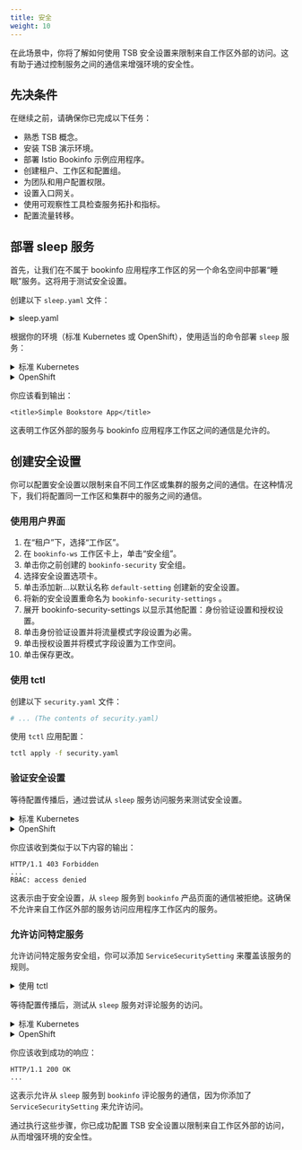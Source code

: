 ```yaml
---
title: 安全
weight: 10
---
```


在此场景中，你将了解如何使用 TSB 安全设置来限制来自工作区外部的访问。这有助于通过控制服务之间的通信来增强环境的安全性。

## 先决条件

在继续之前，请确保你已完成以下任务：

- 熟悉 TSB 概念。
- 安装 TSB 演示环境。
- 部署 Istio Bookinfo 示例应用程序。
- 创建租户、工作区和配置组。
- 为团队和用户配置权限。
- 设置入口网关。
- 使用可观察性工具检查服务拓扑和指标。
- 配置流量转移。

## 部署 sleep 服务

首先，让我们在不属于 bookinfo 应用程序工作区的另一个命名空间中部署“睡眠”服务。这将用于测试安全设置。

创建以下 `sleep.yaml` 文件：

<details>
  <summary>sleep.yaml</summary>

```yaml
# Copyright Istio Authors
#
#   Licensed under the Apache License, Version 2.0 (the "License");
#   you may not use this file except in compliance with the License.
#   You may obtain a copy of the License at
#
#       http://www.apache.org/licenses/LICENSE-2.0
#
#   Unless required by applicable law or agreed to in writing, software
#   distributed under the License is distributed on an "AS IS" BASIS,
#   WITHOUT WARRANTIES OR CONDITIONS OF ANY KIND, either express or implied.
#   See the License for the specific language governing permissions and
#   limitations under the License.

##################################################################################################
# Sleep service
##################################################################################################
apiVersion: v1
kind: ServiceAccount
metadata:
  name: sleep
---
apiVersion: v1
kind: Service
metadata:
  name: sleep
  labels:
    app: sleep
spec:
  ports:
  - port: 80
    name: http
  selector:
    app: sleep
---
apiVersion: apps/v1
kind: Deployment
metadata:
  name: sleep
spec:
  replicas: 1
  selector:
    matchLabels:
      app: sleep
  template:
    metadata:
      labels:
        app: sleep
    spec:
      serviceAccountName: sleep
      containers:
      - name: sleep
        image: governmentpaas/curl-ssl
        command: ["/bin/sleep", "3650d"]
        imagePullPolicy: IfNotPresent
        volumeMounts:
        - mountPath: /etc/sleep/tls
          name: secret-volume
      volumes:
      - name: secret-volume
        secret:
          secretName: sleep-secret
          optional: true
---
```

</details>

根据你的环境（标准 Kubernetes 或 OpenShift），使用适当的命令部署 `sleep` 服务：

<details>
<summary>标准 Kubernetes</summary>
```bash
kubectl create namespace sleep
kubectl label namespace sleep istio-injection=enabled --overwrite=true
kubectl apply -n sleep -f sleep.yaml
```

等待配置传播后，你可以从 `sleep` 服务 pod 调用 bookinfo 产品页面：

```bash
kubectl exec "$(kubectl get pod -l app=sleep -n sleep -o jsonpath={.items..metadata.name})" -c sleep -n sleep -- curl -s http://productpage.bookinfo:9080/productpage | grep -o "<title>.*</title>"
```

</details>

<details>
<summary>OpenShift</summary>

```bash
oc create namespace sleep
oc label namespace sleep istio-injection=enabled

cat <<EOF | oc -n sleep create -f -
apiVersion: "k8s.cni.cncf.io/v1"
kind: NetworkAttachmentDefinition
metadata:
  name: istio-cni
EOF

oc adm policy add-scc-to-group anyuid \
    system:serviceaccounts:sleep

oc apply -n sleep -f sleep.yaml
```

等待配置传播后，你可以从 `sleep` 服务 pod 调用 bookinfo 产品页面：

```bash
oc exec "$(oc get pod -l app=sleep -n sleep -o jsonpath={.items..metadata.name})" -c sleep -n sleep -- curl -s http://productpage.bookinfo:9080/productpage | grep -o "<title>.*</title>"
```

</details>

你应该看到输出：

```text
<title>Simple Bookstore App</title>
```

这表明工作区外部的服务与 bookinfo 应用程序工作区之间的通信是允许的。

## 创建安全设置

你可以配置安全设置以限制来自不同工作区或集群的服务之间的通信。在这种情况下，我们将配置同一工作区和集群中的服务之间的通信。

### 使用用户界面

1. 在“租户”下，选择“工作区”。
2. 在 `bookinfo-ws` 工作区卡上，单击“安全组”。
3. 单击你之前创建的 `bookinfo-security` 安全组。
4. 选择安全设置选项卡。
5. 单击添加新...以默认名称 `default-setting` 创建新的安全设置。
6. 将新的安全设置重命名为 `bookinfo-security-settings` 。
7. 展开 bookinfo-security-settings 以显示其他配置：身份验证设置和授权设置。
8. 单击身份验证设置并将流量模式字段设置为必需。
9. 单击授权设置并将模式字段设置为工作空间。
10.  单击保存更改。

### 使用 tctl

创建以下 `security.yaml` 文件：

```yaml
# ... (The contents of security.yaml)
```

使用 `tctl` 应用配置：

```bash
tctl apply -f security.yaml
```

### 验证安全设置

等待配置传播后，通过尝试从 `sleep` 服务访问服务来测试安全设置。

<details>
<summary>标准 Kubernetes</summary>

```bash
kubectl exec "$(kubectl get pod -l app=sleep -n sleep -o jsonpath={.items..metadata.name})" -c sleep -n sleep -- curl http://productpage.bookinfo:9080/productpage -v
```

</details>

<details>
<summary>OpenShift</summary>

```bash
oc exec "$(oc get pod -l app=sleep -n sleep -o jsonpath={.items..metadata.name})" -c sleep -n sleep -- curl http://productpage.bookinfo:9080/productpage -v
```

</details>

你应该收到类似于以下内容的输出：

```text
HTTP/1.1 403 Forbidden
...
RBAC: access denied
```

这表示由于安全设置，从 `sleep` 服务到 `bookinfo` 产品页面的通信被拒绝。这确保不允许来自工作区外部的服务访问应用程序工作区内的服务。

### 允许访问特定服务

允许访问特定服务安全组，你可以添加 `ServiceSecuritySetting` 来覆盖该服务的规则。

<details>
<summary>使用 tctl</summary>

创建以下 `service-security.yaml` 文件：

```yaml
apiVersion: security.tsb.tetrate.io/v2
kind: ServiceSecuritySetting
metadata:
  organization: tetrate
  name: bookinfo-allow-reviews
  group: bookinfo-security
  workspace: bookinfo-ws
  tenant: tetrate
spec:
  service: bookinfo/reviews.bookinfo.svc.cluster.local
  settings:
    authenticationSettings:
      trafficMode: REQUIRED
    authorization:
      mode: CLUSTER
```

使用 `tctl` 应用配置：

```bash
tctl apply -f service-security.yaml
```

</details>

等待配置传播后，测试从 `sleep` 服务对评论服务的访问。

<details>
<summary>标准 Kubernetes</summary>

```bash
kubectl exec "$(kubectl get pod -l app=sleep -n sleep -o jsonpath={.items..metadata.name})" -c sleep -n sleep -- curl http://reviews.bookinfo:9080/reviews/0 -v
```

</details>

<details>
<summary>OpenShift</summary>

```bash
oc exec "$(oc get pod -l app=sleep -n sleep -o jsonpath={.items..metadata.name})" -c sleep -n sleep -- curl http://reviews.bookinfo:9080/reviews/0 -v
```

</details>

你应该收到成功的响应：

```text
HTTP/1.1 200 OK
...
```

这表示允许从 `sleep` 服务到 `bookinfo` 评论服务的通信，因为你添加了 `ServiceSecuritySetting` 来允许访问。

通过执行这些步骤，你已成功配置 TSB 安全设置以限制来自工作区外部的访问，从而增强环境的安全性。
